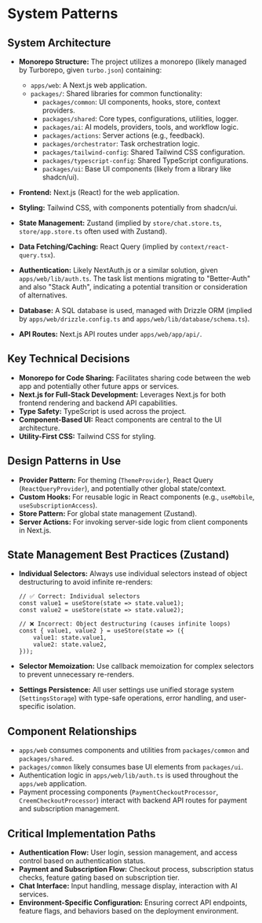 # System Patterns

## System Architecture

- **Monorepo Structure:** The project utilizes a monorepo (likely managed by Turborepo, given `turbo.json`) containing:
  - `apps/web`: A Next.js web application.
  - `packages/`: Shared libraries for common functionality:
    - `packages/common`: UI components, hooks, store, context providers.
    - `packages/shared`: Core types, configurations, utilities, logger.
    - `packages/ai`: AI models, providers, tools, and workflow logic.
    - `packages/actions`: Server actions (e.g., feedback).
    - `packages/orchestrator`: Task orchestration logic.
    - `packages/tailwind-config`: Shared Tailwind CSS configuration.
    - `packages/typescript-config`: Shared TypeScript configurations.
    - `packages/ui`: Base UI components (likely from a library like shadcn/ui).

- **Frontend:** Next.js (React) for the web application.
- **Styling:** Tailwind CSS, with components potentially from shadcn/ui.
- **State Management:** Zustand (implied by `store/chat.store.ts`, `store/app.store.ts` often used with Zustand).
- **Data Fetching/Caching:** React Query (implied by `context/react-query.tsx`).
- **Authentication:** Likely NextAuth.js or a similar solution, given `apps/web/lib/auth.ts`. The task list mentions migrating to "Better-Auth" and also "Stack Auth", indicating a potential transition or consideration of alternatives.
- **Database:** A SQL database is used, managed with Drizzle ORM (implied by `apps/web/drizzle.config.ts` and `apps/web/lib/database/schema.ts`).
- **API Routes:** Next.js API routes under `apps/web/app/api/`.

## Key Technical Decisions

- **Monorepo for Code Sharing:** Facilitates sharing code between the web app and potentially other future apps or services.
- **Next.js for Full-Stack Development:** Leverages Next.js for both frontend rendering and backend API capabilities.
- **Type Safety:** TypeScript is used across the project.
- **Component-Based UI:** React components are central to the UI architecture.
- **Utility-First CSS:** Tailwind CSS for styling.

## Design Patterns in Use

- **Provider Pattern:** For theming (`ThemeProvider`), React Query (`ReactQueryProvider`), and potentially other global state/context.
- **Custom Hooks:** For reusable logic in React components (e.g., `useMobile`, `useSubscriptionAccess`).
- **Store Pattern:** For global state management (Zustand).
- **Server Actions:** For invoking server-side logic from client components in Next.js.

## State Management Best Practices (Zustand)

- **Individual Selectors:** Always use individual selectors instead of object destructuring to avoid infinite re-renders:

  ```tsx
  // ✅ Correct: Individual selectors
  const value1 = useStore(state => state.value1);
  const value2 = useStore(state => state.value2);

  // ❌ Incorrect: Object destructuring (causes infinite loops)
  const { value1, value2 } = useStore(state => ({
      value1: state.value1,
      value2: state.value2,
  }));
  ```

- **Selector Memoization:** Use callback memoization for complex selectors to prevent unnecessary re-renders.
- **Settings Persistence:** All user settings use unified storage system (`SettingsStorage`) with type-safe operations, error handling, and user-specific isolation.

## Component Relationships

- `apps/web` consumes components and utilities from `packages/common` and `packages/shared`.
- `packages/common` likely consumes base UI elements from `packages/ui`.
- Authentication logic in `apps/web/lib/auth.ts` is used throughout the `apps/web` application.
- Payment processing components (`PaymentCheckoutProcessor`, `CreemCheckoutProcessor`) interact with backend API routes for payment and subscription management.

## Critical Implementation Paths

- **Authentication Flow:** User login, session management, and access control based on authentication status.
- **Payment and Subscription Flow:** Checkout process, subscription status checks, feature gating based on subscription tier.
- **Chat Interface:** Input handling, message display, interaction with AI services.
- **Environment-Specific Configuration:** Ensuring correct API endpoints, feature flags, and behaviors based on the deployment environment.

